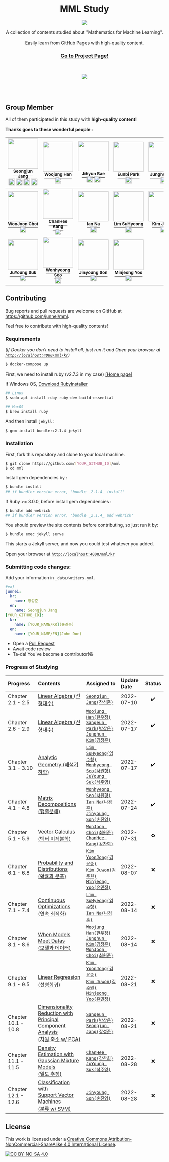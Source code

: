 <p align="center">
    <h1 align="center">MML Study</h1>
    <p align="center">
      <img src="https://github.com/junnei/mml/blob/main/assets/images/logo.png?raw=true">
    </p>
    <p align="center">
        A collection of contents studied about "Mathematics for Machine Learning".<br><br>Easily learn from GitHub Pages with high-quality content.
    </p>
    <h3>
        <p align="center">
            <strong>
                <a href="https://junnei.github.io/mml/en">Go to Project Page!</a>
            </strong>
        </p>
    </h3>
    <br>
    <p align="center">
        <a href="http://creativecommons.org/licenses/by-nc-sa/4.0/" alt="CC BY-NC-SA 4.0">
            <img src="https://img.shields.io/badge/License-CC%20BY--NC--SA%204.0-blue.svg">
        </a>
    </p>
    <br><br>
</p>



## Group Member

All of them participated in this study with <b>high-quality content!</b>

<b>Thanks goes to these wonderful people :</b>


<div align="center">

<!-- ALL-CONTRIBUTORS-LIST:START - Do not remove or modify this section -->
<!-- prettier-ignore -->

| [<img src="https://avatars.githubusercontent.com/u/41983244?v=4" width="96px;"/><br><sup>Seongjun Jang</sup>](https://github.com/junnei)<br><a href="https://junnei.github.io"><img src="https://edent.github.io/SuperTinyIcons/images/svg/github.svg" width="20" title="GitHub" /></a> <a href="https://www.linkedin.com/in/xun"><img src="https://edent.github.io/SuperTinyIcons/images/svg/linkedin.svg" width="20" title="LinkedIn" /></a> <a href="https://www.instagram.com/worg._.grow"><img src="https://edent.github.io/SuperTinyIcons/images/svg/instagram.svg" width="20" title="Instagram" /></a> <a href="https://soundcloud.com/ljobavastjqn"><img src="https://edent.github.io/SuperTinyIcons/images/svg/soundcloud.svg" width="20" title="SoundCloud" /></a>| [<img src="https://avatars.githubusercontent.com/u/72767245?v=4" width="96px;"/><br><sup>Woojung Han</sup>](https://github.com/dnwjddl)<br><a href="https://dnwjddl.github.io"><img src="https://edent.github.io/SuperTinyIcons/images/svg/github.svg" width="20" title="GitHub" /></a> | [<img src="https://avatars.githubusercontent.com/u/70308402?v=4" width="96px;"/><br><sup>Jihyun Bae</sup>](https://github.com/dobby-help)<br><a href="https://github.com/dobby-help"><img src="https://edent.github.io/SuperTinyIcons/images/svg/github.svg" width="20" title="GitHub" /></a> <a href="https://www.linkedin.com/in/지현-배-7613031b2"><img src="https://edent.github.io/SuperTinyIcons/images/svg/linkedin.svg" width="20" title="LinkedIn" /></a> | [<img src="https://avatars.githubusercontent.com/u/69047310?v=4" width="96px;"/><br><sup>Eunbi Park</sup>](https://github.com/bluvory)<br><a href="https://github.com/bluvory"><img src="https://edent.github.io/SuperTinyIcons/images/svg/github.svg" width="20" title="GitHub" /></a> | [<img src="https://avatars.githubusercontent.com/u/57610590?v=4" width="96px;"/><br><sup>Junghun Kim</sup>](https://github.com/jj150618)<br><a href="https://github.com/jj150618"><img src="https://edent.github.io/SuperTinyIcons/images/svg/github.svg" width="20" title="GitHub" /></a> | [<img src="https://avatars.githubusercontent.com/u/108618585?v=4" width="96px;"/><br><sup>Sangeun Park</sup>](https://github.com/CheezEun)<br><a href="https://github.com/CheezEun"><img src="https://edent.github.io/SuperTinyIcons/images/svg/github.svg" width="20" title="GitHub" /></a> | 
| :---: | :---: | :---: | :---: | :---: | :---: |
| [<img src="https://avatars.githubusercontent.com/u/53074255?v=4" width="96px;"/><br><b><sup>WonJoon Choi</sup></b>](https://github.com/jo0n-lab)<br><a href="https://github.com/jo0n-lab"><img src="https://edent.github.io/SuperTinyIcons/images/svg/github.svg" width="20" title="GitHub" /></a> | [<img src="https://avatars.githubusercontent.com/u/62165874?v=4" width="96px;"/><br><b><sup>ChanHee Kang</sup></b>](https://github.com/CSJasper)<br><a href="https://github.com/CSJasper"><img src="https://edent.github.io/SuperTinyIcons/images/svg/github.svg" width="20" title="GitHub" /></a> | [<img src="https://avatars.githubusercontent.com/u/67286468?v=4" width="96px;"/><br><b><sup>Ian Na</sup></b>](https://github.com/rudgnsdl06)<br><a href="https://github.com/rudgnsdl06"><img src="https://edent.github.io/SuperTinyIcons/images/svg/github.svg" width="20" title="GitHub" /></a> | [<img src="https://avatars.githubusercontent.com/u/28620037?v=4" width="96px;"/><br><b><sup>Lim SuHyeong</sup></b>](https://github.com/sulogc)<br><a href="https://github.com/sulogc"><img src="https://edent.github.io/SuperTinyIcons/images/svg/github.svg" width="20" title="GitHub" /></a> | [<img src="https://avatars.githubusercontent.com/u/81630351?v=4" width="96px;"/><br><b><sup>Kim Juwon</sup></b>](https://github.com/Kim-Ju-won)<br><a href="https://github.com/Kim-Ju-won"><img src="https://edent.github.io/SuperTinyIcons/images/svg/github.svg" width="20" title="GitHub" /></a> | [<img src="https://avatars.githubusercontent.com/u/54027397?v=4" width="96px;"/><br><b><sup>Kim YoonJong</sup></b>](https://github.com/kyj098707)<br><a href="https://github.com/kyj098707"><img src="https://edent.github.io/SuperTinyIcons/images/svg/github.svg" width="20" title="GitHub" /></a> |
| [<img src="https://avatars.githubusercontent.com/u/39263767?v=4" width="96px;"/><br><b><sup>JuYoung Suk</sup></b>](https://github.com/scottsuk0306)<br><a href="https://github.com/scottsuk0306"><img src="https://edent.github.io/SuperTinyIcons/images/svg/github.svg" width="20" title="GitHub" /></a> | [<img src="https://avatars.githubusercontent.com/u/29195190?v=4" width="96px;"/><br><b><sup>Wonhyeong Seo</sup></b>](https://github.com/wonhyeongseo)<br><a href="https://github.com/wonhyeongseo"><img src="https://edent.github.io/SuperTinyIcons/images/svg/github.svg" width="20" title="GitHub" /></a> | [<img src="https://avatars.githubusercontent.com/u/103669413?v=4" width="96px;"/><br><b><sup>Jinyoung Son</sup></b>](https://github.com/NiceOneSon)<br><a href="https://github.com/NiceOneSon"><img src="https://edent.github.io/SuperTinyIcons/images/svg/github.svg" width="20" title="GitHub" /></a> | [<img src="https://avatars.githubusercontent.com/u/59478946?v=4" width="96px;"/><br><b><sup>Minjeong Yoo</sup></b>](https://github.com/Minjeong-Yoo)<br><a href="https://github.com/Minjeong-Yoo"><img src="https://edent.github.io/SuperTinyIcons/images/svg/github.svg" width="20" title="GitHub" /></a> |

<!-- ALL-CONTRIBUTORS-LIST:END -->

</div>

## Contributing

Bug reports and pull requests are welcome on GitHub at https://github.com/junnei/mml.

Feel free to contribute with high-quality contents!


### Requirements

*(If Docker you don't need to install all, just run it and Open your browser at [`http://localhost:4000/mml/kr`](http://localhost:4000/mml/kr))*
```bash
$ docker-compose up
```

First, we need to install ruby (v2.7.3 in my case) [[Home page]](https://www.ruby-lang.org/ko/downloads/)


If Windows OS, [Download RubyInstaller](https://rubyinstaller.org/downloads/)

```bash
## Linux
$ sudo apt install ruby ruby-dev build-essential

## MacOS
$ brew install ruby
```

And then install `jekyll` :

```bash
$ gem install bundler:2.1.4 jekyll
```

### Installation

First, fork this repository and clone to your local machine.

```bash
$ git clone https://github.com/[YOUR_GITHUB_ID]/mml
$ cd mml
```

Install gem dependencies by :

```bash
$ bundle install
## if bundler version error, 'bundle _2.1.4_ install'
```

If Ruby >= 3.0.0, before install gem dependencies :

```bash
$ bundle add webrick
## if bundler version error, 'bundle _2.1.4_ add webrick'
```

You should preview the site contents before contributing, so just run it by:

```bash
$ bundle exec jekyll serve
```
This starts a Jekyll server, and now you could test whatever you added.

Open your browser at [`http://localhost:4000/mml/kr`](http://localhost:4000/mml/kr)

### Submitting code changes:

Add your information in `_data/writers.yml`.

```yml
#ex)
junnei:
  kr:
    name: 장성준
  en:
    name: Seongjun Jang
[YOUR_GITHUB_ID]:
  kr:
    name: [YOUR_NAME/KR](홍길동)
  en:
    name: [YOUR_NAME/EN](John Doe)
```

- Open a [Pull Request](https://github.com/junnei/mml/pulls)
- Await code review
- Ta-da! You've become a contributor!😆

### Progress of Studying
<div align='center'>

| Progress  | Contents  | Assigned to   | Update Date | Status | 
|:----------|:----------|:-------------|:------------|:--------------:|
| Chapter 2.1 - 2.5   | [Linear Algebra (선형대수)](https://junnei.github.io/mml/kr/linear-algebra) | [`Seongjun Jang(장성준)`](https://github.com/junnei) | 2022-07-10 | ✔️
| Chapter 2.6 - 2.9   | [Linear Algebra (선형대수)](https://junnei.github.io/mml/kr/linear-algebra) | [`Woojung Han(한우정)`](https://github.com/dnwjddl)<br>[`Sangeun Park(박상은)`](https://github.com/CheezEun)<br>[`Junghun Kim(김정훈)`](https://github.com/jj150618) | 2022-07-17 | ✔️
| Chapter 3.1 - 3.10  | [Analytic Geometry (해석기하학)](https://junnei.github.io/mml/kr/analytic-geometry) | [`Lim SuHyeong(임수형)`](https://github.com/sulogc)<br>[`Wonhyeong Seo(서원형)`](https://github.com/wonhyeongseo)<br>[`JuYoung Suk(석주영)`](https://github.com/scottsuk0306) | 2022-07-17 | ✔️
| Chapter 4.1 - 4.8   | [Matrix Decompositions (행렬분해)](https://junnei.github.io/mml/kr/matrix-decompositions) | [`Wonhyeong Seo(서원형)`](https://github.com/wonhyeongseo)<br>[`Ian Na(나경훈)`](https://github.com/rudgnsdl06)<br>[`Jinyoung Son(손진영)`](https://github.com/NiceOneSon) | 2022-07-24 | ✔️
| Chapter 5.1 - 5.9   | [Vector Calculus (벡터 미적분학)](https://junnei.github.io/mml/kr/vector-calculus) | [`WonJoon Choi(최원준)`](https://github.com/jo0n-lab)<br>[`ChanHee Kang(강찬희)`](https://github.com/CSJasper) | 2022-07-31 | ♻️
| Chapter 6.1 - 6.8   | [Probability and Distributions<br>(확률과 분포)](https://junnei.github.io/mml/kr/probability-and-distributions) | [`Kim YoonJong(김윤종)`](https://github.com/kyj098707)<br>[`Kim Juwon(김주원)`](https://github.com/Kim-Ju-won)<br>[`Minjeong Yoo(유민정)`](https://github.com/Minjeong-Yoo) | 2022-08-07 | ❌
| Chapter 7.1 - 7.4   | [Continuous Optimizations<br>(연속 최적화)](https://junnei.github.io/mml/kr/continuous-optimization) | [`Lim SuHyeong(임수형)`](https://github.com/sulogc)<br>[`Ian Na(나경훈)`](https://github.com/rudgnsdl06) | 2022-08-14 | ❌
| Chapter 8.1 - 8.6   | [When Models Meet Datas<br>(모델과 데이터)](https://junnei.github.io/mml/kr/when-models-meet-data) | [`Woojung Han(한우정)`](https://github.com/dnwjddl)<br>[`Junghun Kim(김정훈)`](https://github.com/jj150618)<br>[`WonJoon Choi(최원준)`](https://github.com/jo0n-lab) | 2022-08-14 | ❌
| Chapter 9.1 - 9.5   | [Linear Regression (선형회귀)](https://junnei.github.io/mml/kr/linear-regression) | [`Kim YoonJong(김윤종)`](https://github.com/kyj098707)<br>[`Kim Juwon(김주원)`](https://github.com/Kim-Ju-won)<br>[`Minjeong Yoo(유민정)`](https://github.com/Minjeong-Yoo) | 2022-08-21 | ❌
| Chapter 10.1 - 10.8 | [Dimensionality Reduction with<br>Principal Component Analysis<br>(차원 축소 w/ PCA)](https://junnei.github.io/mml/kr/dimensionality-reduction-with-principal-component-analysis) | [`Sangeun Park(박상은)`](https://github.com/CheezEun)<br>[`Seongjun Jang(장성준)`](https://github.com/junnei) | 2022-08-21 | ❌
| Chapter 11.1 - 11.5 | [Density Estimation with<br>Gaussian Mixture Models<br>(밀도 추정)](https://junnei.github.io/mml/kr/density-estimation-with-gaussian-mixture-models) | [`ChanHee Kang(강찬희)`](https://github.com/CSJasper)<br>[`JuYoung Suk(석주영)`](https://github.com/scottsuk0306) | 2022-08-28 | ❌
| Chapter 12.1 - 12.6 | [Classification with<br>Support Vector Machines<br>(분류 w/ SVM)](https://junnei.github.io/mml/kr/classification-with-support-vector-machines) | [`Jinyoung Son(손진영)`](https://github.com/NiceOneSon) | 2022-08-28 | ❌

</div>

## License

This work is licensed under a
[Creative Commons Attribution-NonCommercial-ShareAlike 4.0 International License][cc-by-nc-sa].

[![CC BY-NC-SA 4.0][cc-by-nc-sa-image]][cc-by-nc-sa]

[cc-by-nc-sa]: http://creativecommons.org/licenses/by-nc-sa/4.0/
[cc-by-nc-sa-image]: https://licensebuttons.net/l/by-nc-sa/4.0/88x31.png

